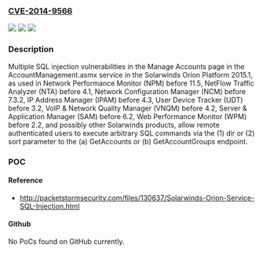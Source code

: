 ### [CVE-2014-9566](https://cve.mitre.org/cgi-bin/cvename.cgi?name=CVE-2014-9566)
![](https://img.shields.io/static/v1?label=Product&message=n%2Fa&color=blue)
![](https://img.shields.io/static/v1?label=Version&message=n%2Fa&color=blue)
![](https://img.shields.io/static/v1?label=Vulnerability&message=n%2Fa&color=brighgreen)

### Description

Multiple SQL injection vulnerabilities in the Manage Accounts page in the AccountManagement.asmx service in the Solarwinds Orion Platform 2015.1, as used in Network Performance Monitor (NPM) before 11.5, NetFlow Traffic Analyzer (NTA) before 4.1, Network Configuration Manager (NCM) before 7.3.2, IP Address Manager (IPAM) before 4.3, User Device Tracker (UDT) before 3.2, VoIP & Network Quality Manager (VNQM) before 4.2, Server & Application Manager (SAM) before 6.2, Web Performance Monitor (WPM) before 2.2, and possibly other Solarwinds products, allow remote authenticated users to execute arbitrary SQL commands via the (1) dir or (2) sort parameter to the (a) GetAccounts or (b) GetAccountGroups endpoint.

### POC

#### Reference
- http://packetstormsecurity.com/files/130637/Solarwinds-Orion-Service-SQL-Injection.html

#### Github
No PoCs found on GitHub currently.

